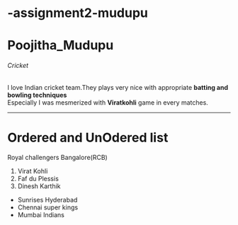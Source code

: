 # -assignment2-mudupu
# Poojitha_Mudupu
######  Cricket
I love Indian cricket team.They plays very nice with appropriate **batting and bowling techniques** <br>
Especially I was mesmerized with **Viratkohli** game in every matches.

---

# Ordered and UnOdered list 
Royal challengers Bangalore(RCB)
1. Virat Kohli
2. Faf du Plessis
3. Dinesh Karthik

* Sunrises Hyderabad
* Chennai super kings
* Mumbai Indians



